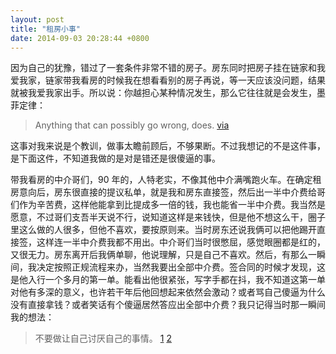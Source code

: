 ```yaml
---
layout: post
title: "租房小事"
date: 2014-09-03 20:28:44 +0800
---
```


因为自己的犹豫，错过了一套条件非常不错的房子。房东同时把房子挂在链家和我爱我家，链家带我看房的时候我在想看看别的房子再说，等一天应该没问题，结果就被我爱我家出手。所以说：你越担心某种情况发生，那么它往往就是会发生，墨菲定律：

> Anything that can possibly go wrong, does. [via][0]

这事对我来说是个教训，做事太瞻前顾后，不够果断。不过我想记的不是这件事，是下面这件，不知道我做的是对是错还是很傻逼的事。

带我看房的中介哥们，90 年的，人特老实，不像其他中介满嘴跑火车。在确定租房意向后，房东很直接的提议私单，就是我和房东直接签，然后出一半中介费给哥们作为辛苦费，这样他能拿到比提成多一倍的钱，我也能省一半中介费。我当然是愿意，不过哥们支吾半天说不行，说知道这样是来钱快，但是他不想这么干，圈子里这么做的人很多，但他不喜欢，要按原则来。当时房东还说我俩可以把他踢开直接签，这样连一半中介费我都不用出。中介哥们当时很憋屈，感觉眼圈都是红的，又很无力。房东离开后我俩单聊，他说理解，只是自己不喜欢。然后，有那么一瞬间，我决定按照正规流程来办，当然我要出全部中介费。签合同的时候才发现，这是他入行一个多月的第一单。能看出他很紧张，写字手都在抖，我不知道这第一单对他有多深的意义，也许若干年后他回想起来依然会激动？或者骂自己傻逼为什么没有直接拿钱？或者笑话有个傻逼居然答应出全部中介费？我只记得当时那一瞬间我的想法：

> 不要做让自己讨厌自己的事情。 [1][1] [2][2]

[0]:http://en.wikipedia.org/wiki/Murphy's_law
[1]:http://fann.im/blog/2011/08/11/quote-0811/
[2]:http://fann.im/blog/2011/11/02/do-not-do-what-you-hate-by-yourself/
